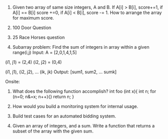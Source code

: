 1. Given two array of same size integers, A and B. If A[i] > B[i], score+=1, if A[i] == B[i] score +=0, if A[i] < B[i], score -= 1. How to arrange the array for maximum score. 

2. 100 Door Question

3. 25 Race Horses question

4. Subarray problem:
Find the sum of integers in array within a given range(i,j)
Input:
A = [2,0,1,4,1,5]

(i1, j1) = (2,4)
(i2, j2) = (0,4)

(i1, j1), (i2, j2), ... (ik, jk)
Output:
[sum1, sum2, ... sumk]

Onsite:

1. What does the following function accomplish?
int foo (int x){
    int n;
    for (n=0; n&=x; n++){}
    return n;
}

2. How would you build a monitoring system for internal usage.

3. Build test cases for an automated bidding system. 

4. Given an array of integers, and a sum. Write a function that returns a subset of the array with the given sum. 
